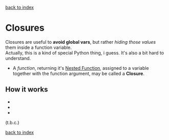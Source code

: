 [back to index](README.md)

# Closures
Closures are useful to **avoid global vars**, but rather *hiding those values* them inside a function variable.  
Actually, this is a kind of special Python thing, i guess. It's also a bit hard to understand.

* A *function*, returning it's [Nested Function](Functions.md#Nested%20Functions), assigned to a variable together with the function argument, may be called a **Closure**.

## How it works
*
*
*
(t.b.c.)

[back to index](README.md)
